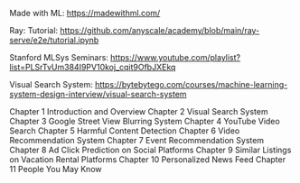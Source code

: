 Made with ML: https://madewithml.com/

Ray: 
Tutorial: https://github.com/anyscale/academy/blob/main/ray-serve/e2e/tutorial.ipynb

Stanford MLSys Seminars: https://www.youtube.com/playlist?list=PLSrTvUm384I9PV10koj_cqit9OfbJXEkq

Visual Search System: https://bytebytego.com/courses/machine-learning-system-design-interview/visual-search-system


Chapter 1 Introduction and Overview
Chapter 2 Visual Search System
Chapter 3 Google Street View Blurring System
Chapter 4 YouTube Video Search
Chapter 5 Harmful Content Detection
Chapter 6 Video Recommendation System
Chapter 7 Event Recommendation System
Chapter 8 Ad Click Prediction on Social Platforms
Chapter 9 Similar Listings on Vacation Rental Platforms
Chapter 10 Personalized News Feed
Chapter 11 People You May Know
